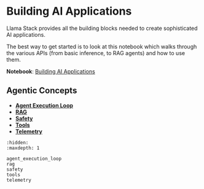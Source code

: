 # Building AI Applications

Llama Stack provides all the building blocks needed to create sophisticated AI applications.

The best way to get started is to look at this notebook which walks through the various APIs (from basic inference, to RAG agents) and how to use them.

**Notebook**: [Building AI Applications](docs/notebooks/Llama_Stack_Building_AI_Applications.ipynb)

## Agentic Concepts
- **[Agent Execution Loop](agent_execution_loop)**
- **[RAG](rag)**
- **[Safety](safety)**
- **[Tools](tools)**
- **[Telemetry](telemetry)**


```{toctree}
:hidden:
:maxdepth: 1

agent_execution_loop
rag
safety
tools
telemetry
```
